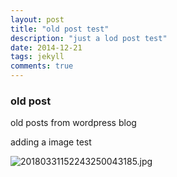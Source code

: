 ```yaml
---
layout: post
title: "old post test"
description: "just a lod post test"
date: 2014-12-21
tags: jekyll
comments: true
---
```


### old post
old posts from wordpress blog 


adding a image test

![20180331152243250043185.jpg](http://p6ex73q4c.bkt.clouddn.com/20180331152243250043185.jpg)